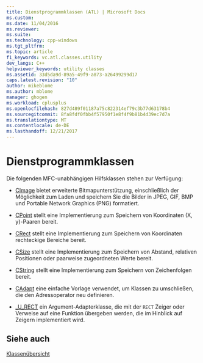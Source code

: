 ```yaml
---
title: Dienstprogrammklassen (ATL) | Microsoft Docs
ms.custom: 
ms.date: 11/04/2016
ms.reviewer: 
ms.suite: 
ms.technology: cpp-windows
ms.tgt_pltfrm: 
ms.topic: article
f1_keywords: vc.atl.classes.utility
dev_langs: C++
helpviewer_keywords: utility classes
ms.assetid: 33d5da9d-89a5-49f9-a873-a26499299d17
caps.latest.revision: "10"
author: mikeblome
ms.author: mblome
manager: ghogen
ms.workload: cplusplus
ms.openlocfilehash: 827d489f01187a75c822314ef79c3b77d63178b4
ms.sourcegitcommit: 8fa8fdf0fbb4f57950f1e8f4f9b81b4d39ec7d7a
ms.translationtype: MT
ms.contentlocale: de-DE
ms.lasthandoff: 12/21/2017
---
```

# <a name="utility-classes"></a>Dienstprogrammklassen
Die folgenden MFC-unabhängigen Hilfsklassen stehen zur Verfügung:  
  
-   [CImage](../atl-mfc-shared/reference/cimage-class.md) bietet erweiterte Bitmapunterstützung, einschließlich der Möglichkeit zum Laden und speichern Sie die Bilder in JPEG, GIF, BMP und Portable Network Graphics (PNG) formatiert.  
  
-   [CPoint](../atl-mfc-shared/reference/cpoint-class.md) stellt eine Implementierung zum Speichern von Koordinaten (X, y)-Paaren bereit.  
  
-   [CRect](../atl-mfc-shared/reference/crect-class.md) stellt eine Implementierung zum Speichern von Koordinaten rechteckige Bereiche bereit.  
  
-   [CSize](../atl-mfc-shared/reference/csize-class.md) stellt eine Implementierung zum Speichern von Abstand, relativen Positionen oder paarweise zugeordneten Werte bereit.  
  
-   [CString](../atl-mfc-shared/reference/cstringt-class.md) stellt eine Implementierung zum Speichern von Zeichenfolgen bereit.  
  
-   [CAdapt](../atl/reference/cadapt-class.md) eine einfache Vorlage verwendet, um Klassen zu umschließen, die den Adressoperator neu definieren.  
  
-   [_U_RECT](../atl/reference/u-rect-class.md) ein Argument-Adapterklasse, die mit der `RECT` Zeiger oder Verweise auf eine Funktion übergeben werden, die im Hinblick auf Zeigern implementiert wird.  
  
## <a name="see-also"></a>Siehe auch  
 [Klassenübersicht](../atl/atl-class-overview.md)

